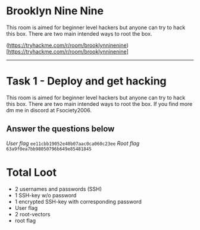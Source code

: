 # Brooklyn Nine Nine

This room is aimed for beginner level hackers but anyone can try to hack this box. There are two main intended ways to root the box.

(https://tryhackme.com/r/room/brooklynninenine)[https://tryhackme.com/r/room/brooklynninenine]


---

# Task 1 -  Deploy and get hacking

This room is aimed for beginner level hackers but anyone can try to hack this box. There are two main intended ways to root the box. If you find more dm me in discord at Fsociety2006.

## Answer the questions below

*User flag*
`ee11cbb19052e40b07aac0ca060c23ee`
*Root flag*
`63a9f0ea7bb98050796b649e85481845`


# Total Loot
 - 2 usernames and passwords (SSH)
 - 1 SSH-key w/o password
 - 1 encrypted SSH-key with corresponding password
 - User flag
 - 2 root-vectors
 - root flag

